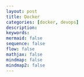 ```yaml
---
layout: post
title: Docker
categories: [docker, devops]
description:
keywords:
mermaid: false
sequence: false
flow: false
mathjax: false
mindmap: false
mindmap2: false
---
```

